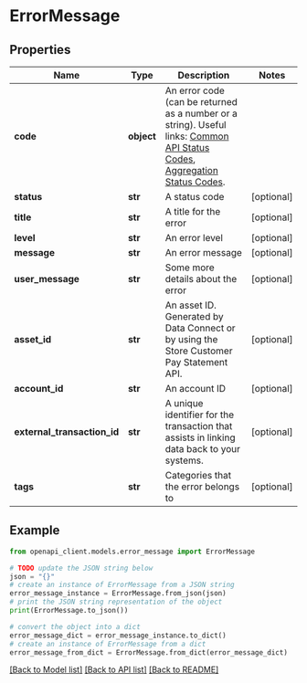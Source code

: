 # ErrorMessage


## Properties

Name | Type | Description | Notes
------------ | ------------- | ------------- | -------------
**code** | **object** | An error code (can be returned as a number or a string). Useful links: [Common API Status Codes](https://developer.mastercard.com/open-banking-us/documentation/codes-and-formats/#common-api-status-codes), [Aggregation Status Codes](https://developer.mastercard.com/open-banking-us/documentation/products/manage/account-aggregation/#aggregation-status-codes). | 
**status** | **str** | A status code | [optional] 
**title** | **str** | A title for the error | [optional] 
**level** | **str** | An error level | [optional] 
**message** | **str** | An error message | [optional] 
**user_message** | **str** | Some more details about the error | [optional] 
**asset_id** | **str** | An asset ID. Generated by Data Connect or by using the Store Customer Pay Statement API. | [optional] 
**account_id** | **str** | An account ID | [optional] 
**external_transaction_id** | **str** | A unique identifier for the transaction that assists in linking data back to your systems. | [optional] 
**tags** | **str** | Categories that the error belongs to | [optional] 

## Example

```python
from openapi_client.models.error_message import ErrorMessage

# TODO update the JSON string below
json = "{}"
# create an instance of ErrorMessage from a JSON string
error_message_instance = ErrorMessage.from_json(json)
# print the JSON string representation of the object
print(ErrorMessage.to_json())

# convert the object into a dict
error_message_dict = error_message_instance.to_dict()
# create an instance of ErrorMessage from a dict
error_message_from_dict = ErrorMessage.from_dict(error_message_dict)
```
[[Back to Model list]](../README.md#documentation-for-models) [[Back to API list]](../README.md#documentation-for-api-endpoints) [[Back to README]](../README.md)


